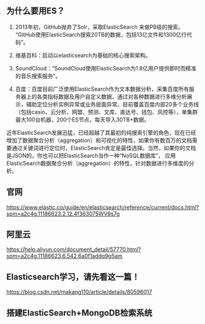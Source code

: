 ## 为什么要用ES？
1. 2013年初，GitHub抛弃了Solr，采取ElasticSearch 来做PB级的搜索。 “GitHub使用ElasticSearch搜索20TB的数据，包括13亿文件和1300亿行代码”。

2. 维基百科：启动以elasticsearch为基础的核心搜索架构。 

3. SoundCloud：“SoundCloud使用ElasticSearch为1.8亿用户提供即时而精准的音乐搜索服务”。

4. 百度：百度目前广泛使用ElasticSearch作为文本数据分析，采集百度所有服务器上的各类指标数据及用户自定义数据，通过对各种数据进行多维分析展示，辅助定位分析实例异常或业务层面异常。目前覆盖百度内部20多个业务线（包括casio、云分析、网盟、预测、文库、直达号、钱包、风控等），单集群最大100台机器，200个ES节点，每天导入30TB+数据。

近年ElasticSearch发展迅猛，已经超越了其最初的纯搜索引擎的角色，现在已经增加了数据聚合分析（aggregation）和可视化的特性，如果你有数百万的文档需要通过关键词进行定位时，ElasticSearch肯定是最佳选择。当然，如果你的文档是JSON的，你也可以把ElasticSearch当作一种“NoSQL数据库”， 应用ElasticSearch数据聚合分析（aggregation）的特性，针对数据进行多维度的分析。

## 官网
https://www.elastic.co/guide/en/elasticsearch/reference/current/docs.html?spm=a2c4g.11186623.2.12.4f363075WV9s7g

## 阿里云
https://help.aliyun.com/document_detail/57770.html?spm=a2c4g.11186623.6.542.6a0f1addq9g5am

## Elasticsearch学习，请先看这一篇！
https://blog.csdn.net/makang110/article/details/80596017

## 搭建ElasticSearch+MongoDB检索系统
